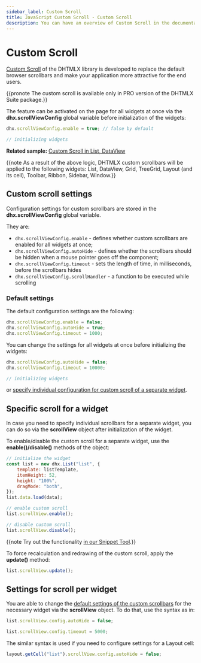 ```yaml
---
sidebar_label: Custom Scroll
title: JavaScript Custom Scroll - Custom Scroll
description: You can have an overview of Custom Scroll in the documentation of the DHTMLX JavaScript UI library. Browse developer guides and API reference, try out code examples and live demos, and download a free 30-day evaluation version of DHTMLX Suite 7.
---
```


# Custom Scroll

[Custom Scroll](../../common_features/custom_scroll/) of the DHTMLX library is developed to replace the default browser scrollbars and make your application more attractive for the end users.

{{pronote The custom scroll is available only in PRO version of the DHTMLX Suite package.}}

The feature can be activated on the page for all widgets at once via the **dhx.scrollViewConfig** global variable before initialization of the widgets:

```js
dhx.scrollViewConfig.enable = true; // false by default

// initializing widgets
```

**Related sample:** [Custom Scroll in List, DataView](https://snippet.dhtmlx.com/gjsbvzdk)

{{note As a result of the above logic, DHTMLX custom scrollbars will be applied to the following widgets: List, DataView, Grid, TreeGrid, Layout (and its cell), Toolbar, Ribbon, Sidebar, Window.}}

## Custom scroll settings

Configuration settings for custom scrollbars are stored in the **dhx.scrollViewConfig** global variable.

They are:

- `dhx.scrollViewConfig.enable` - defines whether custom scrollbars are enabled for all widgets at once;
- `dhx.scrollViewConfig.autoHide` - defines whether the scrollbars should be hidden when a mouse pointer goes off the component;
- `dhx.scrollViewConfig.timeout` - sets the length of time, in milliseconds, before the scrollbars hides
- `dhx.scrollViewConfig.scrollHandler` - a function to be executed while scrolling

### Default settings

The default configuration settings are the following: 

~~~js
dhx.scrollViewConfig.enable = false; 
dhx.scrollViewConfig.autoHide = true; 
dhx.scrollViewConfig.timeout = 1000; 
~~~

You can change the settings for all widgets at once before initializing the widgets:

~~~js
dhx.scrollViewConfig.autoHide = false; 
dhx.scrollViewConfig.timeout = 10000; 

// initializing widgets
~~~

or [specify individual configuration for custom scroll of a separate widget](#settings-for-scroll-per-widget). 

## Specific scroll for a widget

In case you need to specify individual scrollbars for a separate widget, you can do so via the **scrollView** object after initialization of the widget.

To enable/disable the custom scroll for a separate widget, use the **enable()/disable()** methods of the object:

~~~js
// initialize the widget
const list = new dhx.List("list", {
    template: listTemplate,
    itemHeight: 52,
    height: "100%",
    dragMode: "both",
});
list.data.load(data);

// enable custom scroll
list.scrollView.enable();

// disable custom scroll
list.scrollView.disable();
~~~

{{note Try out the functionality [in our Snippet Tool](https://snippet.dhtmlx.com/all?text=custom+scroll).}}

To force recalculation and redrawing of the custom scroll, apply the **update()** method: 

~~~js
list.scrollView.update();
~~~

## Settings for scroll per widget

You are able to change the [default settings of the custom scrollbars](#default-settings) for the necessary widget via the **scrollView** object. To do that, use the syntax as in:

~~~js
list.scrollView.config.autoHide = false;

list.scrollView.config.timeout = 5000;
~~~

The similar syntax is used if you need to configure settings for a Layout cell:

~~~js
layout.getCell("list").scrollView.config.autoHide = false;
~~~

